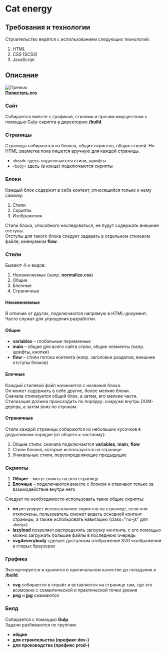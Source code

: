 # Cat energy

## Требования и технологии
Строительство ведётся с использованием следующих технологий:
1. HTML
1. CSS (SCSS)
1. JavaScript

## Описание

![Превью](https://i.ibb.co/D7Xy95W/Annotation-2020-06-07-194251.png)  
[**Полистать его**](https://oldvirginmary.github.io/cat-energy/build/index.html)

### Сайт
Собирается вместе с графикой, стилями и прочим имуществом с помощью Gulp-скрипта в директорию **/build**.

### Страницы
Страницы собираются из блоков, общих скриптов, общих стилей. Но HTML-разметка пока пишется вручную для каждой страницы.

* `<head>` здесь подключаются стили, шрифты
* `<body>` здесь (в конце) подключаются скрипты

### Блоки
Каждый блок содержит в себе контент, относящийся только к нему самому:
1. Стили
1. Скрипты
1. Изображения

Стили блока, способного наследоваться, не будут содержать внешние отступы.  
Отступы для такого блока следует задавать в отдельном стилевом файле, именуемом **flow**.

### Стили
Бывают 4-х видов:
1. Неизменяемые (напр. **normalize.css**)
1. Общие
1. Блочные
1. Страничные

#### Неизменяемые
В отличие от других, подключаются напрямую в HTML-документ.  
Часто служат для упрощения разработки.

#### Общие
* **variables** – глобальные переменные
* **main** – общие для всего сайта стили, общие элементы (напр. шрифты, кнопки)
* **flow** – стили потока контента (напр. заголовки разделов, внешние отступы блоков)

#### Блочные
Каждый стилевой файл начинается с названия блока.  
Он может содержать в себе другие, более мелкие блоки.  
Сначала стилизуется общий блок, а затем, его мелкие части.  
Стилизация должна происходить по порядку: снаружи внутрь DOM-дерева, а затем вниз по строкам.

#### Страничные
Стили каждой страницы собираются из небольших кусочков в дедуктивном порядке (от общего к частному):
1. Общие стили: сначала подключаются **variables**, **main**, **flow**
1. Стили блоков, которые используются на странице
1. Уникальные стили, переопределяющие предыдущие

### Скрипты
1. **Общие** – могут влиять на всю страницу
1. **Блочные** – подключаются вместе с блоком и отвечают только за взаимодействие внутри него

Следует по необходимости использовать такие общие скрипты:
* **no** регулирует использование скриптов на странице, если они отключены, пользователь сможет видеть основной контент страницы, а также использовать навигацию (class="no-js" для `<body>`)
* **lazyload** позволяет распределять загрузку контента, с его помощью можно загружать большие файлы в последнюю очередь
* **svg4everybody** сделает доступным отображение SVG-изображений в старых браузерах

### Графика
Экспортируется и хранится в оригинальном качестве до попадания в **/build**.
* **svg** собирается в спрайт и вставляется на странице там, где это возможно с семантической и практической точки зрения
* **png** и **jpg** сжимаются

### Билд
Собирается с помощью **Gulp**.  
Задачи разбиваются по группам:
* **общие**
* **для строительства (префикс dev-)** 
* **для производства (префикс prod-)**
